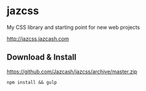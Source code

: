 # jazcss
My CSS library and starting point for new web projects

http://jazcss.jazcash.com  

## Download & Install

https://github.com/Jazcash/jazcss/archive/master.zip

`npm install && gulp`
